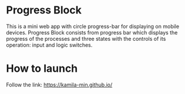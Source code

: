 # Progress Block

This is a mini web app with circle progress-bar for displaying on mobile devices. Progress Block consists from progress bar which displays the progress of the processes and three states with the controls of its operation: input and logic switches.

# How to launch

Follow the link: https://kamila-min.github.io/
